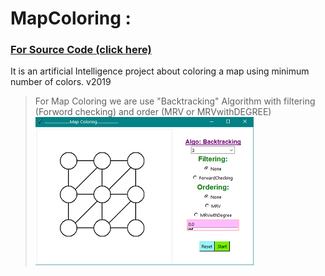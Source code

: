 # MapColoring : 
### [For Source Code (click here)](https://github.com/abuhanifnumani/MapColoring/blob/master/MapColoring.py)
It is an artificial Intelligence project about coloring a map using minimum number of colors. v2019
> For Map Coloring we are use "Backtracking" Algorithm with filtering (Forword checking) and order (MRV or MRVwithDEGREE)
<br> ![Application UI](https://github.com/abuhanifnumani/MapColoring/blob/main/Map%20coloring1.png)
